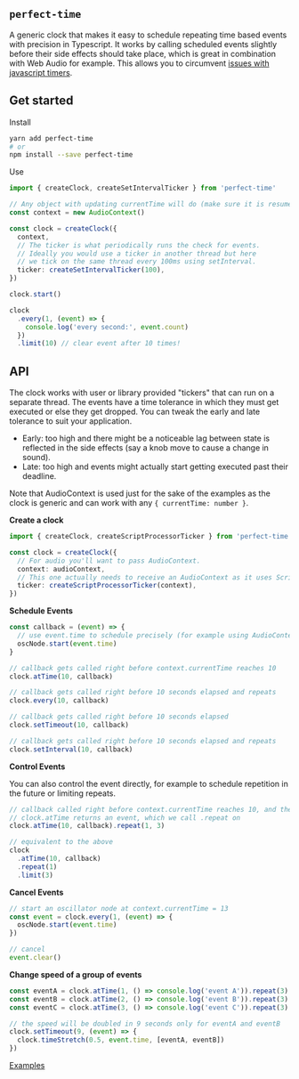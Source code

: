 ## `perfect-time`

A generic clock that makes it easy to schedule repeating time based events with precision in Typescript. It works by calling scheduled events slightly before their side effects should take place, which is great in combination with Web Audio for example. This allows you to circumvent [issues with javascript timers](https://www.html5rocks.com/en/tutorials/audio/scheduling/).

## Get started

Install

```bash
yarn add perfect-time
# or
npm install --save perfect-time
```

Use

```typescript
import { createClock, createSetIntervalTicker } from 'perfect-time'

// Any object with updating currentTime will do (make sure it is resumed)
const context = new AudioContext()

const clock = createClock({
  context,
  // The ticker is what periodically runs the check for events.
  // Ideally you would use a ticker in another thread but here
  // we tick on the same thread every 100ms using setInterval.
  ticker: createSetIntervalTicker(100),
})

clock.start()

clock
  .every(1, (event) => {
    console.log('every second:', event.count)
  })
  .limit(10) // clear event after 10 times!
```

## API

The clock works with user or library provided "tickers" that can run on a separate thread. The events have a time tolerance in which they must get executed or else they get dropped. You can tweak the early and late tolerance to suit your application.

- Early: too high and there might be a noticeable lag between state is reflected in the side effects (say a knob move to cause a change in sound).
- Late: too high and events might actually start getting executed past their deadline.

Note that AudioContext is used just for the sake of the examples as the clock is generic and can work with any `{ currentTime: number }`.

**Create a clock**

```typescript
import { createClock, createScriptProcessorTicker } from 'perfect-time'

const clock = createClock({
  // For audio you'll want to pass AudioContext.
  context: audioContext,
  // This one actually needs to receive an AudioContext as it uses ScriptProcessorNode internally
  ticker: createScriptProcessorTicker(context),
})
```

**Schedule Events**

```typescript
const callback = (event) => {
  // use event.time to schedule precisely (for example using AudioContext)
  oscNode.start(event.time)
}

// callback gets called right before context.currentTime reaches 10
clock.atTime(10, callback)

// callback gets called right before 10 seconds elapsed and repeats
clock.every(10, callback)

// callback gets called right before 10 seconds elapsed
clock.setTimeout(10, callback)

// callback gets called right before 10 seconds elapsed and repeats
clock.setInterval(10, callback)
```

**Control Events**

You can also control the event directly, for example to schedule repetition in the future or limiting repeats.

```typescript
// callback called right before context.currentTime reaches 10, and then every second 3 times
// clock.atTime returns an event, which we call .repeat on
clock.atTime(10, callback).repeat(1, 3)

// equivalent to the above
clock
  .atTime(10, callback)
  .repeat(1)
  .limit(3)
```

**Cancel Events**

```typescript
// start an oscillator node at context.currentTime = 13
const event = clock.every(1, (event) => {
  oscNode.start(event.time)
})

// cancel
event.clear()
```

**Change speed of a group of events**

```typescript
const eventA = clock.atTime(1, () => console.log('event A')).repeat(3)
const eventB = clock.atTime(2, () => console.log('event B')).repeat(3)
const eventC = clock.atTime(3, () => console.log('event C')).repeat(3)

// the speed will be doubled in 9 seconds only for eventA and eventB
clock.setTimeout(9, (event) => {
  clock.timeStretch(0.5, event.time, [eventA, eventB])
})
```

[Examples](https://github.com/skulptur/perfect-time/tree/master/example/src)
